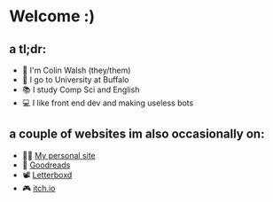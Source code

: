 # Welcome :)

## a tl;dr:
- 👋 I'm Colin Walsh (they/them)
- 🐂 I go to University at Buffalo
- 📚 I study Comp Sci and English
- 💻 I like front end dev and making useless bots

## a couple of websites im also occasionally on:
- 👩‍💻 [My personal site](https://cwalsh.dev)
- 📖 [Goodreads](https://goodreads.com/grubgrub)
- 📽️ [Letterboxd](https://letterboxd.com/beetosu/)
- 🎮 [itch.io](https://beetosu.itch.io)
